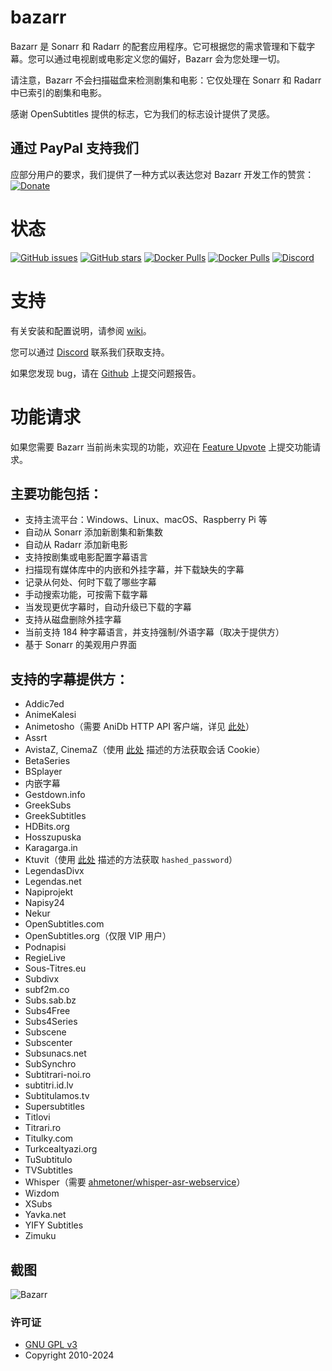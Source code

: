 # bazarr

Bazarr 是 Sonarr 和 Radarr 的配套应用程序。它可根据您的需求管理和下载字幕。您可以通过电视剧或电影定义您的偏好，Bazarr 会为您处理一切。

请注意，Bazarr 不会扫描磁盘来检测剧集和电影：它仅处理在 Sonarr 和 Radarr 中已索引的剧集和电影。

感谢 OpenSubtitles 提供的标志，它为我们的标志设计提供了灵感。

## 通过 PayPal 支持我们

应部分用户的要求，我们提供了一种方式以表达您对 Bazarr 开发工作的赞赏：
[![Donate](https://edas-hz.oss-cn-hangzhou.aliyuncs.com/edas-apps/charts-store/bazarr/image/Donate-PayPal-green.svg)](https://www.paypal.com/cgi-bin/webscr?cmd=_s-xclick&hosted_button_id=XHHRWXT9YB7WE&source=url)

# 状态

[![GitHub issues](https://edas-hz.oss-cn-hangzhou.aliyuncs.com/edas-apps/charts-store/bazarr/image/bazarr.svg)](https://github.com/morpheus65535/bazarr/issues)
[![GitHub stars](https://edas-hz.oss-cn-hangzhou.aliyuncs.com/edas-apps/charts-store/bazarr/image/bazarr.svg)](https://github.com/morpheus65535/bazarr/stargazers)
[![Docker Pulls](https://edas-hz.oss-cn-hangzhou.aliyuncs.com/edas-apps/charts-store/bazarr/image/bazarr.svg)](https://hub.docker.com/r/linuxserver/bazarr/)
[![Docker Pulls](https://edas-hz.oss-cn-hangzhou.aliyuncs.com/edas-apps/charts-store/bazarr/image/bazarr.svg)](https://hub.docker.com/r/hotio/bazarr/)
[![Discord](https://edas-hz.oss-cn-hangzhou.aliyuncs.com/edas-apps/charts-store/bazarr/image/discord-chat-MH2e2eb.svg)](https://discord.gg/MH2e2eb)

# 支持

有关安装和配置说明，请参阅 [wiki](https://wiki.bazarr.media)。

您可以通过 [Discord](https://discord.gg/MH2e2eb) 联系我们获取支持。

如果您发现 bug，请在 [Github](https://github.com/morpheus65535/bazarr/issues) 上提交问题报告。

# 功能请求

如果您需要 Bazarr 当前尚未实现的功能，欢迎在 [Feature Upvote](http://features.bazarr.media) 上提交功能请求。

## 主要功能包括：

- 支持主流平台：Windows、Linux、macOS、Raspberry Pi 等
- 自动从 Sonarr 添加新剧集和新集数
- 自动从 Radarr 添加新电影
- 支持按剧集或电影配置字幕语言
- 扫描现有媒体库中的内嵌和外挂字幕，并下载缺失的字幕
- 记录从何处、何时下载了哪些字幕
- 手动搜索功能，可按需下载字幕
- 当发现更优字幕时，自动升级已下载的字幕
- 支持从磁盘删除外挂字幕
- 当前支持 184 种字幕语言，并支持强制/外语字幕（取决于提供方）
- 基于 Sonarr 的美观用户界面

## 支持的字幕提供方：

- Addic7ed
- AnimeKalesi
- Animetosho（需要 AniDb HTTP API 客户端，详见 [此处](https://wiki.anidb.net/HTTP_API_Definition)）
- Assrt
- AvistaZ, CinemaZ（使用 [此处](https://github.com/morpheus65535/bazarr/pull/2375#issuecomment-2057010996) 描述的方法获取会话 Cookie）
- BetaSeries
- BSplayer
- 内嵌字幕
- Gestdown.info
- GreekSubs
- GreekSubtitles
- HDBits.org
- Hosszupuska
- Karagarga.in
- Ktuvit（使用 [此处](https://github.com/XBMCil/service.subtitles.ktuvit) 描述的方法获取 `hashed_password`）
- LegendasDivx
- Legendas.net
- Napiprojekt
- Napisy24
- Nekur
- OpenSubtitles.com
- OpenSubtitles.org（仅限 VIP 用户）
- Podnapisi
- RegieLive
- Sous-Titres.eu
- Subdivx
- subf2m.co
- Subs.sab.bz
- Subs4Free
- Subs4Series
- Subscene
- Subscenter
- Subsunacs.net
- SubSynchro
- Subtitrari-noi.ro
- subtitri.id.lv
- Subtitulamos.tv
- Supersubtitles
- Titlovi
- Titrari.ro
- Titulky.com
- Turkcealtyazi.org
- TuSubtitulo
- TVSubtitles
- Whisper（需要 [ahmetoner/whisper-asr-webservice](https://github.com/ahmetoner/whisper-asr-webservice)）
- Wizdom
- XSubs
- Yavka.net
- YIFY Subtitles
- Zimuku

## 截图

![Bazarr](https://edas-hz.oss-cn-hangzhou.aliyuncs.com/edas-apps/charts-store/bazarr/image/bazarr-screenshot.png "Bazarr")

### 许可证

- [GNU GPL v3](http://www.gnu.org/licenses/gpl.html)
- Copyright 2010-2024